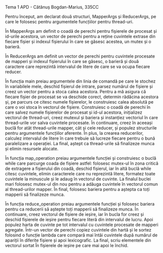 Tema 1 APD - Cătănuș Bogdan-Marius, 335CC

Pentru început, am declarat două structuri, MapperArgs și ReducerArgs, pe care
le folosesc pentru argumentele funcțiilor pentru thread-uri.

În MapperArgs am definit o coadă de perechi pentru fișierele de procesat și
id-urile acestora, un vector de perechi pentru a reține cuvintele extrase din
fiecare fișier și indexul fișierului în care se găsesc acestea, un mutex și o
barieră.

În ReducerArgs am definit un vector de perechi pentru cuvintele procesate de
mapperi și indexul fișierului în care se găsesc, o barieră și două caractere
care reprezintă intervalul de litere de care se va ocupa fiecare reducer.

În funcția main preiau argumentele din linia de comandă pe care le stochez în
variabilele mele, deschid fișierul de intrare, parsez numărul de fișiere și
creez un vector pentru a stoca calea acestora. Pentru a mă asigura că fiecare
fișier de procesat se va deschide corect, determin rădăcina acestora și, pe
parcurs ce citesc numele fișierelor, le construiesc calea absolută pe care o
voi stoca în vectorul de fișiere. Construiesc o coadă de perechi în care salvez
numele fișierelor de procesat și id-ul acestora, inițializez vectorul de thread-uri,
creez mutexul și bariera și instanțiez vectoriul în care thread-urile vor salva
cuvintele procesate. În continuare, creez în aceeași buclă for atât thread-urile
mapper, cât și cele reducer, și populez structurile pentru argumentele funcțiilor
aferente. În plus, la crearea reducerilor, calculez intervalul de litere în care
trebuie să lucreze fiecare pentru o bună paralelizare a operației. La final,
aștept ca thread-urile să finalizeze munca și elimin resursele alocate.

În funcția map_operation preiau argumentele funcției și construiesc o buclă while
care parcurge coada de fișiere astfel: folosesc mutex-ul în zona critică de
extragere a fișierului din coadă, deschid fișierul, iar în altă buclă while
citesc cuvintele, elimin caracterele care nu reprezintă litere, formatez toate
cuvintele la minuscule și le adaug în vectorul de cuvinte. La finalul buclei
mari folosesc mutex-ul din nou pentru a adăuga cuvintele în vectorul comun al
thread-urilor mapper. În final, folosesc bariera pentru a aștepta ca toți
mapperii să finalizeze munca.

În funcția reduce_operation preiau argumentele funcției și folosesc bariera pentru
ca reducerii să aștepte toți mapperii să finalizeze munca. În continuare,
creez vectorul de fișiere de ieșire, iar în bucla for creez și deschid fișierele
de ieșire pentru fiecare literă din intervalul de lucru. Apoi populez harta de
cuvinte pe tot intervalul cu cuvintele procesate de mapperi agregate. Într-un
vector de perechi copiez cuvintele din hartă și le sortez folosind o funcție
lambda care compară mai întâi cuvintele după numărul de apariții în diferite
fișiere și apoi lexicografic. La final, scriu elementele din vectorul sortat În
fișierele de ieșire pe care mai apoi le închid.